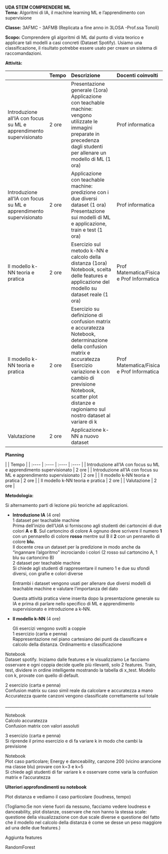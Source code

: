 **UDA STEM COMPRENDERE ML**  
**Tema:** Algoritmi di IA, il machine learning ML e l’apprendimento con supervisione 

**Classe:** 3AFMC \- 3AFMB (Replicata a fine anno in 3LOSA \-Prof.ssa Tonoli)

**Scopo:** Comprendere gli algoritmi di ML dal punto di vista teorico e applicare tali modelli a casi concreti (Dataset Spotify). Usiamo una classificazione, il risultato potrebbe essere usato per creare un sistema di raccomandazioni. 

**Attività:**

|  | Tempo | Descrizione | Docenti coinvolti |
| :---- | :---- | :---- | :---- |
| Introduzione all’IA con focus su ML e apprendimento supervisionato | 2 ore | Presentazione generale (1ora)  Applicazione con teachable machine: vengono utilizzate le immagini preparate in precedenza dagli studenti per allenare un modello di ML (1 ora)   | Prof informatica |
| Introduzione all’IA con focus su ML e apprendimento supervisionato | 2 ore | Applicazione con teachable machine: predizione con i due diversi dataset (1 ora) Presentazione sui modelli di ML e applicazione, train e test (1 ora) | Prof informatica |
| Il modello k-NN teoria e pratica | 2 ore | Esercizio  sul metodo k-NN e calcolo della distanza (1ora) Notebook, scelta delle features e applicazione del modello su dataset reale (1 ora) | Prof Matematica/Fisica e Prof Informatica |
| Il modello k-NN teoria e pratica | 2 ore | Esercizio su definizione di confusion matrix e accuratezza  Notebook, determinazione della confusion matrix e accuratezza Esercizio variazione k con cambio di previsione Notebook, scatter plot distanze e ragioniamo sul nostro dataset al variare di k | Prof Matematica/Fisica e Prof Informatica  |
| Valutazione | 2 ore | Applicazione k-NN a nuovo dataset |  |

**Planning**

|  | Tempo | 
| :---- | :---- | :---- | :---- |
| Introduzione all’IA con focus su ML e apprendimento supervisionato | 2 ore | 
| Introduzione all’IA con focus su ML e apprendimento supervisionato | 2 ore | 
| Il modello k-NN teoria e pratica | 2 ore | 
| Il modello k-NN teoria e pratica | 2 ore | 
| Valutazione | 2 ore | 

**Metodologia:**

Si alternamento parti di lezione più teoriche ad applicazioni.

* **Introduzione IA** (4 ore)  
  1 dataset per teachable machine  
  Prima dell’inizio dell’UdA si forniscono agli studenti dei cartoncini di due colori **A** e **B**. Sul cartoncino di colore A ognuno deve scrivere il numero **1** con un pennarello di colore **rosso** mentre sul B il **2** con un pennarello di colore **blu.**  
  Il docente crea un dataset per la predizione in modo anche da “ingannare l’algoritmo” incrociando i colori (2 rosso sul cartoncino A, 1 blu su cartoncino B)  
  2 dataset per teachable machine  
  Si chiede agli studenti di rappresentare il numero 1 e due su sfondi diversi, con grafie e colori diverse  
    
  Entrambi i dataset vengono usati per allenare due diversi modelli di teachable machine e valutare l’importanza del dato  
    
  Questa attività pratica viene inserita dopo la presentazione generale su IA e prima di parlare nello specifico di ML e apprendimento supervisionato e introduzione a k-NN.  
    
    
* **Il modello k-NN** (4 ore)

	Gli esercizi vengono svolti a coppie  
	1 esercizio (carta e penna)  
Rappresentazione nel piano cartesiano dei punti da classificare e calcolo della distanza. Ordinamento e classificazione

Notebook   
Dataset spotify. Iniziamo dalle features e le visualizziamo Le facciamo osservare e ogni coppia decide quelle più rilevanti, solo 2 features. Train, test, dividere in ordine intelligente mostrando la tabella di x\_test. Modello con k, provate con quello di default.

2 esercizio (carta e penna)  
Confusion matrix su caso simil reale da calcolare e accuratezza a mano  
Accuratezza quante canzoni vengono classificate correttamente sul totale

\_\_\_\_\_\_\_\_\_\_\_\_\_\_\_\_\_\_\_\_\_\_\_\_\_\_\_\_\_\_\_\_\_\_\_\_\_\_\_\_\_\_\_\_\_\_\_\_\_\_\_\_\_\_\_\_\_\_\_\_\_\_\_\_\_\_\_\_\_\_\_\_\_

Notebook   
Calcolo accuratezza   
Confusion matrix con valori assoluti

3 esercizio (carta e penna)  
Si riprende il primo esercizio e di fa variare k in modo che cambi la previsione

Notebook  
Plot caso particolare; Energy e danceability, canzone 200 (vicino arancione ma classe blu) provare con k=3 e k=5  
Si chiede agli studenti di far variare k e osservare come varia la confusion matrix e l’accuratezza  
   
   
**Ulteriori approfondimenti su notebook**

Plot distanza e vediamo il caso particolare (loudness, tempo)

(Togliamo:Se non viene fuori da nessuno,  facciamo vedere loudness e danceability, plot distanze, osservare che non hanno la stessa scale: questione della visualizzazione con due scale diverse e questione del fatto che il modello nel calcolo della distanza è come se desse un peso maggiore ad una delle due features.)

Aggiunta features

RandomForest
